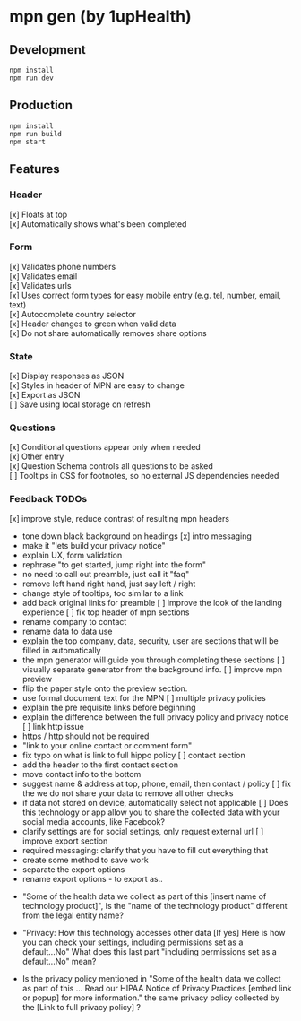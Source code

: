 # mpn gen (by 1upHealth)

## Development
```
npm install
npm run dev
```

## Production
```
npm install
npm run build
npm start
```


## Features

### Header
[x] Floats at top  
[x] Automatically shows what's been completed  

### Form
[x] Validates phone numbers  
[x] Validates email  
[x] Validates urls  
[x] Uses correct form types for easy mobile entry (e.g. tel, number, email, text)  
[x] Autocomplete country selector  
[x] Header changes to green when valid data  
[x] Do not share automatically removes share options  

### State
[x] Display responses as JSON  
[x] Styles in header of MPN are easy to change  
[x] Export as JSON  
[ ] Save using local storage on refresh  


### Questions
[x] Conditional questions appear only when needed  
[x] Other entry  
[x] Question Schema controls all questions to be asked  
[ ] Tooltips in CSS for footnotes, so no external JS dependencies needed

### Feedback TODOs
[x] improve style, reduce contrast of resulting mpn headers
- tone down black background on headings
[x] intro messaging
- make it "lets build your privacy notice"
- explain UX, form validation
- rephrase "to get started, jump right into the form"
- no need to call out preamble, just call it "faq"
- remove left hand right hand, just say left / right
- change style of tooltips, too similar to a link
- add back original links for preamble 
[ ] improve the look of the landing experience
[ ] fix top header of mpn sections
- rename company to contact
- rename data to data use
- explain the top company, data, security, user are sections that will be filled in automatically
- the mpn generator will guide you through completing these sections
[ ] visually separate generator from the background info.
[ ] improve mpn preview
- flip the paper style onto the preview section.
- use formal document text for the MPN
[ ] multiple privacy policies
- explain the pre requisite links before beginning
- explain the difference between the full privacy policy and privacy notice
[ ] link http issue
- https / http should not be required
- "link to your online contact or comment form"
- fix typo on what is link to full hippo policy
[ ] contact section
- add the header to the first contact section
- move contact info to the bottom
- suggest name & address at top, phone, email, then contact / policy
[ ] fix the we do not share your data to remove all other checks
- if data not stored on device, automatically select not applicable
[ ] Does this technology or app allow you to share the collected data with your social media accounts, like Facebook?
- clarify settings are for social settings, only request external url
[ ] improve export section
- required messaging: clarify that you have to fill out everything that 
- create some method to save work
- separate the export options
- rename export options - to export as..

* "Some of the health data we collect as part of this [insert name of technology product]", Is the "name of the technology product" different from the legal entity name?
* "Privacy: How this technology accesses other data
[If yes] Here is how you can check your settings,
including permissions set as a default...No"
What does this last part "including permissions set as a default...No" mean?

* Is the privacy policy mentioned in "Some of the health data we collect as part of this ... Read our HIPAA Notice of Privacy Practices [embed link or popup] for more information." the same privacy policy collected by the [Link to full privacy policy] ?
